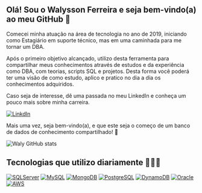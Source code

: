 ## Olá! Sou o Walysson Ferreira e seja bem-vindo(a) ao meu GitHub 🚀

Comecei minha atuação na área de tecnologia no ano de 2019, iniciando como Estagiário em suporte técnico, mas em uma caminhada para me tornar um DBA.

Após o primeiro objetivo alcançado, utilizo desta ferramenta para compartilhar meus conhecimentos através de estudos e da experiência como DBA, com teorias, scripts SQL e projetos. Desta forma você poderá ter uma visão de como estudo, aplico e pratico no dia a dia os conhecimentos adquiridos.

Caso seja de interesse, dê uma passada no meu LinkedIn e conheça um pouco mais sobre minha carreira.

[![LinkdIn](https://img.shields.io/badge/LinkedIn-0077B5?style=for-the-badge&logo=linkedin&logoColor=white)](https://www.linkedin.com/in/walysson-ferreira/)

Mais uma vez, seja bem-vindo(a), e que este seja o começo de um banco de dados de conhecimento compartilhado! 🎲

![Waly GitHub stats](https://github-readme-stats.vercel.app/api?username=WalyFerreira&show_icons=true&theme=tokyonight)

## Tecnologias que utilizo diariamente 👨🏽‍💻

[![SQLServer](https://img.shields.io/badge/Microsoft_SQL_Server-CC2927?style=for-the-badge&logo=microsoft-sql-server&logoColor=white)]()
[![MySQL](https://img.shields.io/badge/MySQL-005C84?style=for-the-badge&logo=mysql&logoColor=white)]()
[![MongoDB](https://img.shields.io/badge/MongoDB-4EA94B?style=for-the-badge&logo=mongodb&logoColor=white)]()
[![PostgreSQL](https://img.shields.io/badge/PostgreSQL-316192?style=for-the-badge&logo=postgresql&logoColor=white)]()
[![DynamoDB](https://img.shields.io/badge/Amazon%20DynamoDB-4053D6?style=for-the-badge&logo=Amazon%20DynamoDB&logoColor=white)]()
[![Oracle](https://img.shields.io/badge/Oracle-F80000?style=for-the-badge&logo=oracle&logoColor=black)]()
[![AWS](https://img.shields.io/badge/Amazon_AWS-232F3E?style=for-the-badge&logo=amazon-aws&logoColor=white)]()
